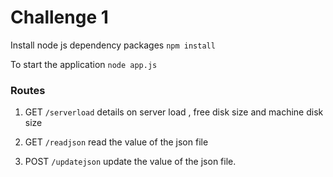 # Challenge 1
Install node js dependency packages
`npm install`

To start the application
`node app.js`

### Routes

1. GET `/serverload` details on server load , free disk size and machine disk size

2. GET `/readjson` read the value of the json file

3. POST `/updatejson` update the value of the json file.